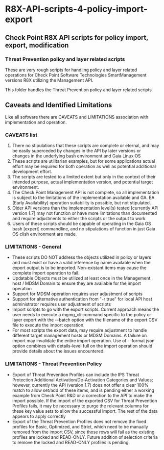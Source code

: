 # R8X-API-scripts-4-policy-import-export

## Check Point R8X API scripts for policy import, export, modification

### Threat Prevention policy and layer related scripts

These are very rough scripts for handling policy and layer related operations for Check Point Software Technologies SmartManagement versions R8X utilizing the Management API.

This folder handles the Threat Prevention policy and layer related scripts

## Caveats and Identified Limitations

Like all software there are CAVEATS and LIMITATIONS association with implementation and operation.

### CAVEATS list

1. There no stipulations that these scripts are complete or eternal, and may be easily superceded by changes in the API by later versions or changes in the underlying bash environment and Gaia Linux OS
2. These scripts are utilitarian examples, but for some applications actual effort may be required for both operation as well as potential additional development effort.
3. The scripts are tested to a limited extent but only in the context of their intended purpose, actual implementation version, and potential target environment.
4. The Check Point Management API is not complete, so all implementation is subject to the limitations of the implementation available and GA.  EA (Early Availability) operation suitability is possible, but not stipulated.
5. Older API versions than the implementation level(s) tested [currently API version 1.7] may not function or have more limitations than documented and require adjustments to either the scripts or the output to work
6. Users of these scripts should be capable of operating in the Gaia OS bash [expert] commandline, and no stipulations of function in just Gaia OS clish environment are made.

### LIMITATIONS - General

- These scripts DO NOT address the objects utilized in policy or layers and must exist or have a valid reference by name available when the export output is to be imported.  Non-existant items may cause the complete import operation to fail.
- Updatable Objects must be utilized at least once in the Management host / MDSM Domain to ensure they are available for the import operation
- Support for MDSM operation requires user adjustment of scripts
- Support for alternative authentication from "-r true" for local API host administrator requires user adjustment of scripts
- Import scripts to go with the export scripts.  Current approach means the user needs to execute a mgmg_cli command specific to the policy or layer export with the --batch option with the filename of the export CSV file to execute the import operation.
- For most scripts the export data, may require adjustment to handle different target management hosts or MDSM Domains.  A failure on import may invalidate the entire import operation.  Use of --format json option combines with details-level full on the import operation should provide details about the issues encountered.

### LIMITATIONS - Threat Prevention Policy

- Export of Threat Prevention Profiles can include the IPS Threat Protection Additional Activation/De-Activation Categories and Values; however, currently the API (version 1.7) does not offer a clear 100% match to allow set/add of these items, and is pending either a working example from Check Point R&D or a correction to the API to make the import possible.  If the import of the exported CSV for Threat Prevention Profiles fails, it may be necessary to purge the relevant columns for these key value sets to allow the successful import.  The rest of the data appears to apply correctly
- Export of the Threat Prevention Profiles does not remove the fixed profiles for Basic, Optimized, and Strict, which need to be manually removed from the import CSV, since those rows will fail as the existing profiles are locked and READ-ONLY.  Future addition of selection criteria to remove the locked and READ-ONLY profiles is pending.

